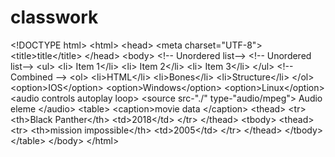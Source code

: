 # classwork
&lt;!DOCTYPE html> &lt;html>   &lt;head>     &lt;meta charset="UTF-8">     &lt;title>title&lt;/title>   &lt;/head>   &lt;body> &lt;!-- Unordered list-->   &lt;!-- Unordered list--> &lt;ul>     &lt;li> Item 1&lt;/li>     &lt;li> Item 2&lt;/li>     &lt;li> Item 3&lt;/li>  &lt;/ul>  &lt;!-- Combined --> &lt;ol>   &lt;li>HTML&lt;/li>   &lt;li>Bones&lt;/li>  &lt;li>Structure&lt;/li> &lt;/ol>   &lt;option>IOS&lt;/option> &lt;option>Windows&lt;/option> &lt;option>Linux&lt;/option>   &lt;audio controls autoplay loop>   &lt;source src-"./" type-"audio/mpeg"> Audio eleme   &lt;/audio>      &lt;table>   &lt;caption>movie data &lt;/caption>   &lt;thead>     &lt;tr>       &lt;th>Black Panther&lt;/th>       &lt;td>2018&lt;/td>     &lt;/tr>   &lt;/thead>   &lt;tbody>     &lt;thead>       &lt;tr>         &lt;th>mission impossible&lt;/th>         &lt;td>2005&lt;/td>       &lt;/tr>     &lt;/thead>   &lt;/tbody>   &lt;/table>  &lt;/body> &lt;/html>
